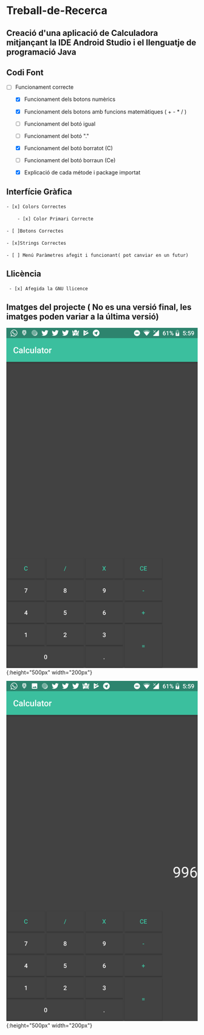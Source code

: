 # Treball-de-Recerca
	 
## Creació d'una aplicació de Calculadora mitjançant la IDE Android Studio i el llenguatje de programació Java	 
	 
## Codi Font
	 
- [ ] Funcionament correcte
	
	 - [x]	Funcionament dels botons numèrics
	 - [x]  Funcionament dels botons amb funcions matemàtiques ( + - * / )
	 - [ ]  Funcionament del botó igual 
	 - [ ]  Funcionament del botó "."
	 - [x]  Funcionament del botó borratot (C)
	 - [ ]  Funcionament del botó borraun (Ce)
	 - [x] Explicació de cada métode i package importat
	 
	 
## Interfície Gràfica
	 
	- [x] Colors Correctes
		 
		- [x] Color Primari Correcte
		 
	- [ ]Botons Correctes
		 
	- [x]Strings Correctes
		 
	- [ ] Menú Paràmetres afegit i funcionant( pot canviar en un futur)
		     

## Llicència
	
	 - [x] Afegida la GNU llicence
	 
	 
## Imatges del projecte ( No es una versió final, les imatges poden variar a la última versió) 

![Captura 1](/imatges/26-09-18/calculadora-1.png){:height="500px" width="200px"}

![Captura 2](/imatges/26-09-18/calculadora-2.png){:height="500px" width="200px"}

